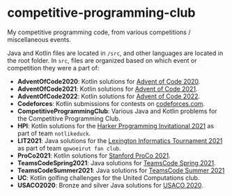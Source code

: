 # competitive-programming-club

My competitive programming code, from various competitions / miscellaneous events.

Java and Kotlin files are located in `/src`, and other languages are located in the root folder. In `src`, files are
organized based on which event or competition they were a part of:

- **AdventOfCode2020**: Kotlin solutions for [Advent of Code 2020](https://adventofcode.com/2020).
- **AdventOfCode2021**: Kotlin solutions for [Advent of Code 2021](https://adventofcode.com/2021).
- **AdventOfCode2022**: Kotlin solutions for [Advent of Code 2022](https://adventofcode.com/2022).
- **Codeforces**: Kotlin submissions for contests on [codeforces.com](https://codeforces.com/profile/ky28059).
- **CompetitiveProgrammingClub**: Various Java and Kotlin problems for the Competitive Programming Club.
- **HPI**: Kotlin solutions for the [Harker Programming Invitational 2021](https://www.harkerprogrammingclub.org/copy-of-gpl-2020-results-1) as part of team `notlikeduck`.
- **LIT2021**: Java solutions for the [Lexington Informatics Tournament 2021](https://lit.lhsmathcs.org/scoreboard2021) as part of team `qpwoeirut fan club`.
- **ProCo2021**: Kotlin solutions for [Stanford ProCo 2021](https://www.stanfordacm.org/proco/pastContests).
- **TeamsCodeSpring2021**: Java solutions for [TeamsCode Spring 2021](https://www.teamscode.org/contests/spring-2021/).
- **TeamsCodeSummer2021**: Java solutions for [TeamsCode Summer 2021](https://www.teamscode.org/contests/summer-2021/)
- **UC**: Kotlin golfing challenges for the United Computations club.
- **USACO2020**: Bronze and silver Java solutions for [USACO 2020](http://www.usaco.org/index.php?page=dec20results).
